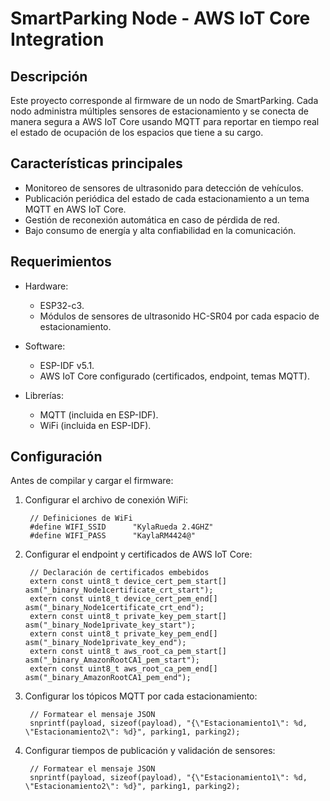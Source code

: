 # SmartParking Node - AWS IoT Core Integration

## Descripción

Este proyecto corresponde al firmware de un nodo de SmartParking.
Cada nodo administra múltiples sensores de estacionamiento y se conecta de manera segura a AWS IoT Core usando MQTT para reportar en tiempo real el estado de ocupación de los espacios que tiene a su cargo.

## Características principales

* Monitoreo de sensores de ultrasonido para detección de vehículos.
* Publicación periódica del estado de cada estacionamiento a un tema MQTT en AWS IoT Core.
* Gestión de reconexión automática en caso de pérdida de red.
* Bajo consumo de energía y alta confiabilidad en la comunicación.

## Requerimientos

* Hardware:
  * ESP32-c3.
  * Módulos de sensores de ultrasonido HC-SR04 por cada espacio de estacionamiento.

* Software:
  * ESP-IDF v5.1.
  * AWS IoT Core configurado (certificados, endpoint, temas MQTT).

* Librerías:
  * MQTT (incluida en ESP-IDF).
  * WiFi (incluida en ESP-IDF).

## Configuración

Antes de compilar y cargar el firmware:

1. Configurar el archivo de conexión WiFi:

        // Definiciones de WiFi
        #define WIFI_SSID      "KylaRueda 2.4GHZ"
        #define WIFI_PASS      "KaylaRM4424@"

2. Configurar el endpoint y certificados de AWS IoT Core:

        // Declaración de certificados embebidos
        extern const uint8_t device_cert_pem_start[]   asm("_binary_Node1certificate_crt_start");
        extern const uint8_t device_cert_pem_end[]     asm("_binary_Node1certificate_crt_end");
        extern const uint8_t private_key_pem_start[]   asm("_binary_Node1private_key_start");
        extern const uint8_t private_key_pem_end[]     asm("_binary_Node1private_key_end");
        extern const uint8_t aws_root_ca_pem_start[]   asm("_binary_AmazonRootCA1_pem_start");
        extern const uint8_t aws_root_ca_pem_end[]     asm("_binary_AmazonRootCA1_pem_end");

3. Configurar los tópicos MQTT por cada estacionamiento:

        // Formatear el mensaje JSON
        snprintf(payload, sizeof(payload), "{\"Estacionamiento1\": %d, \"Estacionamiento2\": %d}", parking1, parking2);

4. Configurar tiempos de publicación y validación de sensores:

        // Formatear el mensaje JSON
        snprintf(payload, sizeof(payload), "{\"Estacionamiento1\": %d, \"Estacionamiento2\": %d}", parking1, parking2);
